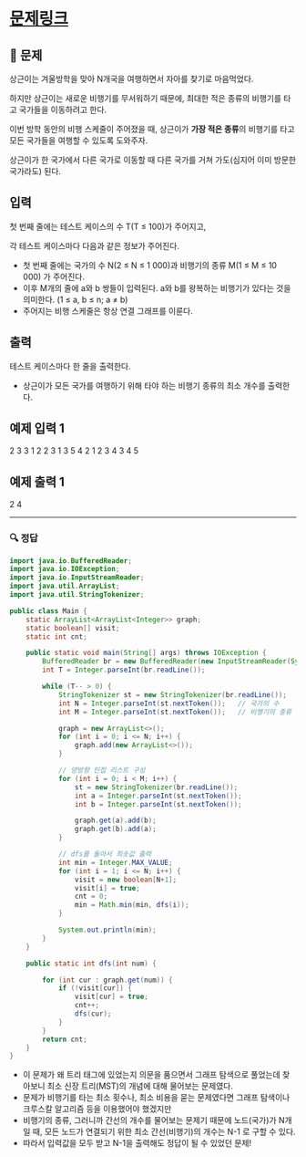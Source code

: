 # [문제링크](https://www.acmicpc.net/problem/9372)

## 📝 문제

상근이는 겨울방학을 맞아 N개국을 여행하면서 자아를 찾기로 마음먹었다. 

하지만 상근이는 새로운 비행기를 무서워하기 때문에, 최대한 적은 종류의 비행기를 타고 국가들을 이동하려고 한다.

이번 방학 동안의 비행 스케줄이 주어졌을 때, 상근이가 **가장 적은 종류**의 비행기를 타고 모든 국가들을 여행할 수 있도록 도와주자.

상근이가 한 국가에서 다른 국가로 이동할 때 다른 국가를 거쳐 가도(심지어 이미 방문한 국가라도) 된다.

## 입력

첫 번째 줄에는 테스트 케이스의 수 T(T ≤ 100)가 주어지고,

각 테스트 케이스마다 다음과 같은 정보가 주어진다.

-   첫 번째 줄에는 국가의 수 N(2 ≤ N ≤ 1 000)과 비행기의 종류 M(1 ≤ M ≤ 10 000) 가 주어진다.
-   이후 M개의 줄에 a와 b 쌍들이 입력된다. a와 b를 왕복하는 비행기가 있다는 것을 의미한다. (1 ≤ a, b ≤ n; a ≠ b) 
-   주어지는 비행 스케줄은 항상 연결 그래프를 이룬다.

## 출력

테스트 케이스마다 한 줄을 출력한다.

-   상근이가 모든 국가를 여행하기 위해 타야 하는 비행기 종류의 최소 개수를 출력한다.

## 예제 입력 1

2
3 3
1 2
2 3
1 3
5 4
2 1
2 3
4 3
4 5

## 예제 출력 1 

2
4

---

### 🔍 정답

```java
import java.io.BufferedReader;
import java.io.IOException;
import java.io.InputStreamReader;
import java.util.ArrayList;
import java.util.StringTokenizer;

public class Main {
    static ArrayList<ArrayList<Integer>> graph;
    static boolean[] visit;
    static int cnt;

    public static void main(String[] args) throws IOException {
        BufferedReader br = new BufferedReader(new InputStreamReader(System.in));
        int T = Integer.parseInt(br.readLine());

        while (T-- > 0) {
            StringTokenizer st = new StringTokenizer(br.readLine());
            int N = Integer.parseInt(st.nextToken());   // 국가의 수
            int M = Integer.parseInt(st.nextToken());   // 비행기의 종류

            graph = new ArrayList<>();
            for (int i = 0; i <= N; i++) {
                graph.add(new ArrayList<>());
            }

            // 양방향 인접 리스트 구성
            for (int i = 0; i < M; i++) {
                st = new StringTokenizer(br.readLine());
                int a = Integer.parseInt(st.nextToken());
                int b = Integer.parseInt(st.nextToken());

                graph.get(a).add(b);
                graph.get(b).add(a);
            }

            // dfs를 돌아서 최솟값 출력
            int min = Integer.MAX_VALUE;
            for (int i = 1; i <= N; i++) {
                visit = new boolean[N+1];
                visit[i] = true;
                cnt = 0;
                min = Math.min(min, dfs(i));
            }

            System.out.println(min);
        }
    }

    public static int dfs(int num) {

        for (int cur : graph.get(num)) {
            if (!visit[cur]) {
                visit[cur] = true;
                cnt++;
                dfs(cur);
            }
        }
        return cnt;
    }
}
```
- 이 문제가 왜 트리 태그에 있었는지 의문을 품으면서 그래프 탐색으로 풀었는데 찾아보니 최소 신장 트리(MST)의 개념에 대해 물어보는 문제였다.
- 문제가 비행기를 타는 최소 횟수나, 최소 비용을 묻는 문제였다면 그래프 탐색이나 크루스칼 알고리즘 등을 이용했어야 했겠지만
- 비행기의 종류, 그러니까 간선의 개수를 물어보는 문제기 때문에 노드(국가)가 N개 일 때, 모든 노드가 연결되기 위한 최소 간선(비행기)의 개수는 N-1 로 구할 수 있다.
- 따라서 입력값을 모두 받고 N-1을 출력해도 정답이 될 수 있었던 문제!